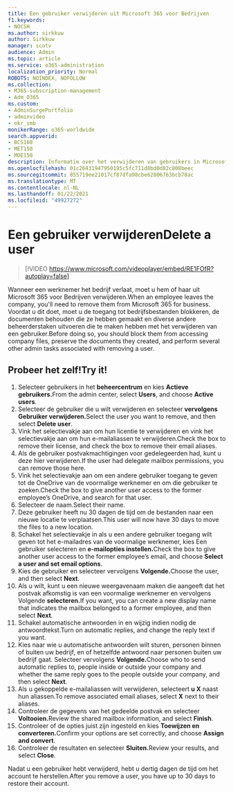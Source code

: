 ```yaml
---
title: Een gebruiker verwijderen uit Microsoft 365 voor Bedrijven
f1.keywords:
- NOCSH
ms.author: sirkkuw
author: Sirkkuw
manager: scotv
audience: Admin
ms.topic: article
ms.service: o365-administration
localization_priority: Normal
ROBOTS: NOINDEX, NOFOLLOW
ms.collection:
- M365-subscription-management
- Adm_O365
ms.custom:
- AdminSurgePortfolio
- adminvideo
- okr_smb
monikerRange: o365-worldwide
search.appverid:
- BCS160
- MET150
- MOE150
description: Informatie over het verwijderen van gebruikers in Microsoft 365 voor Bedrijven.
ms.openlocfilehash: 01c26431947950195c5fc711d8bd0d82c808beec
ms.sourcegitcommit: 855719ee21017cf87dfa98cbe62806763bcb78ac
ms.translationtype: MT
ms.contentlocale: nl-NL
ms.lasthandoff: 01/22/2021
ms.locfileid: "49927272"
---
```

# <a name="delete-a-user"></a><span data-ttu-id="32a1c-103">Een gebruiker verwijderen</span><span class="sxs-lookup"><span data-stu-id="32a1c-103">Delete a user</span></span>

> [!VIDEO https://www.microsoft.com/videoplayer/embed/RE1FOfR?autoplay=false]

<span data-ttu-id="32a1c-104">Wanneer een werknemer het bedrijf verlaat, moet u hem of haar uit Microsoft 365 voor Bedrijven verwijderen.</span><span class="sxs-lookup"><span data-stu-id="32a1c-104">When an employee leaves the company, you'll need to remove them from Microsoft 365 for business.</span></span> <span data-ttu-id="32a1c-105">Voordat u dit doet, moet u de toegang tot bedrijfsbestanden blokkeren, de documenten behouden die ze hebben gemaakt en diverse andere beheerderstaken uitvoeren die te maken hebben met het verwijderen van een gebruiker.</span><span class="sxs-lookup"><span data-stu-id="32a1c-105">Before doing so, you should block them from accessing company files, preserve the documents they created, and perform several other admin tasks associated with removing a user.</span></span>

## <a name="try-it"></a><span data-ttu-id="32a1c-106">Probeer het zelf!</span><span class="sxs-lookup"><span data-stu-id="32a1c-106">Try it!</span></span>

1. <span data-ttu-id="32a1c-107">Selecteer gebruikers in het **beheercentrum** en kies **Actieve gebruikers.**</span><span class="sxs-lookup"><span data-stu-id="32a1c-107">From the admin center, select **Users**, and choose **Active users**.</span></span>
1. <span data-ttu-id="32a1c-108">Selecteer de gebruiker die u wilt verwijderen en selecteer **vervolgens Gebruiker verwijderen.**</span><span class="sxs-lookup"><span data-stu-id="32a1c-108">Select the user you want to remove, and then select **Delete user**.</span></span>
1. <span data-ttu-id="32a1c-109">Vink het selectievakje aan om hun licentie te verwijderen en vink het selectievakje aan om hun e-mailaliassen te verwijderen.</span><span class="sxs-lookup"><span data-stu-id="32a1c-109">Check the box to remove their license, and check the box to remove their email aliases.</span></span>
1. <span data-ttu-id="32a1c-110">Als de gebruiker postvakmachtigingen voor gedelegeerden had, kunt u deze hier verwijderen.</span><span class="sxs-lookup"><span data-stu-id="32a1c-110">If the user had delegate mailbox permissions, you can remove those here.</span></span>
1. <span data-ttu-id="32a1c-111">Vink het selectievakje aan om een andere gebruiker toegang te geven tot de OneDrive van de voormalige werknemer en om die gebruiker te zoeken.</span><span class="sxs-lookup"><span data-stu-id="32a1c-111">Check the box to give another user access to the former employee’s OneDrive, and search for that user.</span></span>
1. <span data-ttu-id="32a1c-112">Selecteer de naam.</span><span class="sxs-lookup"><span data-stu-id="32a1c-112">Select their name.</span></span>
1. <span data-ttu-id="32a1c-113">Deze gebruiker heeft nu 30 dagen de tijd om de bestanden naar een nieuwe locatie te verplaatsen.</span><span class="sxs-lookup"><span data-stu-id="32a1c-113">This user will now have 30 days to move the files to a new location.</span></span>
1. <span data-ttu-id="32a1c-114">Schakel het selectievakje in als u een andere gebruiker toegang wilt geven tot het e-mailadres van de voormalige werknemer, kies Een gebruiker selecteren en **e-mailopties instellen.**</span><span class="sxs-lookup"><span data-stu-id="32a1c-114">Check the box to give another user access to the former employee’s email, and choose **Select a user and set email options**.</span></span>
1. <span data-ttu-id="32a1c-115">Kies de gebruiker en selecteer vervolgens **Volgende.**</span><span class="sxs-lookup"><span data-stu-id="32a1c-115">Choose the user, and then select **Next**.</span></span>
1. <span data-ttu-id="32a1c-116">Als u wilt, kunt u een nieuwe weergavenaam maken die aangeeft dat het postvak afkomstig is van een voormalige werknemer en vervolgens Volgende **selecteren.**</span><span class="sxs-lookup"><span data-stu-id="32a1c-116">If you want, you can create a new display name that indicates the mailbox belonged to a former employee, and then select **Next**.</span></span>
1. <span data-ttu-id="32a1c-117">Schakel automatische antwoorden in en wijzig indien nodig de antwoordtekst.</span><span class="sxs-lookup"><span data-stu-id="32a1c-117">Turn on automatic replies, and change the reply text if you want.</span></span>
1. <span data-ttu-id="32a1c-118">Kies naar wie u automatische antwoorden wilt sturen, personen binnen of buiten uw bedrijf, en of hetzelfde antwoord naar personen buiten uw bedrijf gaat. Selecteer vervolgens **Volgende.**</span><span class="sxs-lookup"><span data-stu-id="32a1c-118">Choose who to send automatic replies to, people inside or outside your company and whether the same reply goes to the people outside your company, and then select **Next**.</span></span>
1. <span data-ttu-id="32a1c-119">Als u gekoppelde e-mailaliassen wilt verwijderen, selecteert **u X** naast hun aliassen.</span><span class="sxs-lookup"><span data-stu-id="32a1c-119">To remove associated email aliases, select **X** next to their aliases.</span></span>
1. <span data-ttu-id="32a1c-120">Controleer de gegevens van het gedeelde postvak en selecteer **Voltooien.**</span><span class="sxs-lookup"><span data-stu-id="32a1c-120">Review the shared mailbox information, and select **Finish**.</span></span>
1. <span data-ttu-id="32a1c-121">Controleer of de opties juist zijn ingesteld en kies **Toewijzen en converteren.**</span><span class="sxs-lookup"><span data-stu-id="32a1c-121">Confirm your options are set correctly, and choose **Assign and convert**.</span></span>
1. <span data-ttu-id="32a1c-122">Controleer de resultaten en selecteer **Sluiten.**</span><span class="sxs-lookup"><span data-stu-id="32a1c-122">Review your results, and select **Close**.</span></span>

<span data-ttu-id="32a1c-123">Nadat u een gebruiker hebt verwijderd, hebt u dertig dagen de tijd om het account te herstellen.</span><span class="sxs-lookup"><span data-stu-id="32a1c-123">After you remove a user, you have up to 30 days to restore their account.</span></span>

